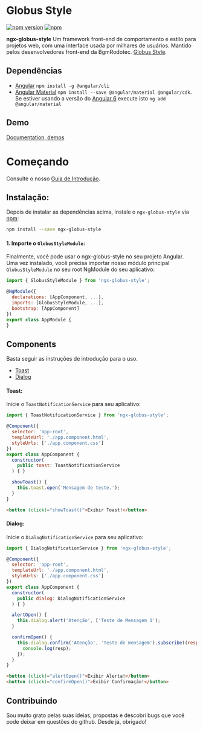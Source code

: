 # Globus Style

[![npm version](https://badge.fury.io/js/ngx-globus-style.svg)](https://www.npmjs.com/package/ngx-globus-style)
[![npm](https://img.shields.io/npm/dt/ngx-globus-style.svg?caching=true)](https://www.npmjs.com/package/ngx-globus-style)

**ngx-globus-style** Um framework front-end de comportamento e estilo para projetos web, com uma interface usada por milhares de usuários. Mantido pelos desenvolvedores front-end da BgmRodotec. [Globus Style](https://github.com/leandro-mancini/globus-style).

## Dependências

* [Angular](https://angular.io) `npm install -g @angular/cli`
* [Angular Material](https://material.angular.io) `npm install --save @angular/material @angular/cdk`. Se estiver usando a versão do [Angular 6](https://blog.angular.io/version-6-of-angular-now-available-cc56b0efa7a4) execute isto `ng add @angular/material`

## Demo
[Documentation, demos](http://opensource.globus7.com.br)

# Começando

Consulte o nosso [Guia de Introdução](http://opensource.globus7.com.br).

## Instalação:

Depois de instalar as dependências acima, instale o `ngx-globus-style` via [npm](https://www.npmjs.com/):

```bash
npm install --save ngx-globus-style
```

#### 1. Importe o `GlobusStyleModule`:

Finalmente, você pode usar o ngx-globus-style no seu projeto Angular. Uma vez instalado, você precisa importar nosso módulo principal `GlobusStyleModule` no seu root NgModule do seu aplicativo:

```js
import { GlobusStyleModule } from 'ngx-globus-style';

@NgModule({
  declarations: [AppComponent, ...],
  imports: [GlobusStyleModule, ...],  
  bootstrap: [AppComponent]
})
export class AppModule {
}
```

## Components

Basta seguir as instruções de introdução para o uso.

* [Toast](#toast)
* [Dialog](#dialog)

#### Toast:

Inicie o `ToastNotificationService` para seu aplicativo:

```js
import { ToastNotificationService } from 'ngx-globus-style';

@Component({
  selector: 'app-root',
  templateUrl: './app.component.html',
  styleUrls: ['./app.component.css']
})
export class AppComponent {
  constructor(
    public toast: ToastNotificationService
  ) { }

  showToast() {
    this.toast.open('Mensagem de teste.');
  }
}
```

```html
<button (click)="showToast()">Exibir Toast!</button>
```

#### Dialog:

Inicie o `DialogNotificationService` para seu aplicativo:

```js
import { DialogNotificationService } from 'ngx-globus-style';

@Component({
  selector: 'app-root',
  templateUrl: './app.component.html',
  styleUrls: ['./app.component.css']
})
export class AppComponent {
  constructor(
    public dialog: DialogNotificationService
  ) { }

  alertOpen() {
    this.dialog.alert('Atenção', ['Teste de Mensagem 1');
  }

  confirmOpen() {
    this.dialog.confirm('Atenção', 'Teste de mensagem').subscribe((resp: any) => {
      console.log(resp);
    });
  }
}
```

```html
<button (click)="alertOpen()">Exibir Alerta!</button>
<button (click)="confirmOpen()">Exibir Confirmação!</button>
```

## Contribuindo

Sou muito grato pelas suas ideias, propostas e descobri bugs que você pode deixar em questões do github. Desde já, obrigado!
